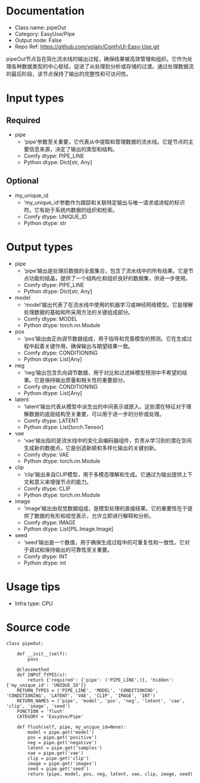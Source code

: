 # Documentation
- Class name: pipeOut
- Category: EasyUse/Pipe
- Output node: False
- Repo Ref: https://github.com/yolain/ComfyUI-Easy-Use.git

pipeOut节点旨在简化流水线的输出过程，确保结果被高效管理和组织。它作为处理各种数据类型的中心枢纽，促进了从处理到分析或存储的过渡。通过处理数据流的最后阶段，该节点保持了输出的完整性和可访问性。

# Input types
## Required
- pipe
    - ‘pipe’参数至关重要，它代表从中提取和管理数据的流水线。它是节点的主要信息来源，决定了输出的类型和结构。
    - Comfy dtype: PIPE_LINE
    - Python dtype: Dict[str, Any]
## Optional
- my_unique_id
    - ‘my_unique_id’参数作为跟踪和关联特定输出与唯一请求或进程的标识符。它有助于系统内数据的组织和检索。
    - Comfy dtype: UNIQUE_ID
    - Python dtype: str

# Output types
- pipe
    - ‘pipe’输出是处理后数据的全面集合，包含了流水线中的所有结果。它是节点功能的结晶，提供了一个结构化和组织良好的数据集，供进一步使用。
    - Comfy dtype: PIPE_LINE
    - Python dtype: Dict[str, Any]
- model
    - ‘model’输出代表了在流水线中使用的机器学习或神经网络模型。它是理解处理数据的基础和所采用方法的关键组成部分。
    - Comfy dtype: MODEL
    - Python dtype: torch.nn.Module
- pos
    - ‘pos’输出由正向调节数据组成，用于指导和完善模型的预测。它在生成过程中起着关键作用，确保输出与期望结果一致。
    - Comfy dtype: CONDITIONING
    - Python dtype: List[Any]
- neg
    - ‘neg’输出包含负向调节数据，用于对比和过滤掉模型预测中不希望的结果。它是保持输出质量和相关性的重要部分。
    - Comfy dtype: CONDITIONING
    - Python dtype: List[Any]
- latent
    - ‘latent’输出代表从模型中派生出的中间表示或嵌入。这些潜在特征对于理解数据的底层结构至关重要，可以用于进一步的分析或处理。
    - Comfy dtype: LATENT
    - Python dtype: List[torch.Tensor]
- vae
    - ‘vae’输出指的是流水线中的变化自编码器组件，负责从学习到的潜在空间生成新的数据点。它是创造新颖和多样化输出的关键创新。
    - Comfy dtype: VAE
    - Python dtype: torch.nn.Module
- clip
    - ‘clip’输出来自CLIP模型，用于多模态理解和生成。它通过为输出提供上下文和意义来增强节点的能力。
    - Comfy dtype: CLIP
    - Python dtype: torch.nn.Module
- image
    - ‘image’输出由视觉数据组成，是模型处理的直接结果。它的重要性在于提供了数据的有形和视觉表示，允许立即进行解释和分析。
    - Comfy dtype: IMAGE
    - Python dtype: List[PIL.Image.Image]
- seed
    - ‘seed’输出是一个数值，用于确保生成过程中的可重复性和一致性。它对于调试和保持输出的可靠性至关重要。
    - Comfy dtype: INT
    - Python dtype: int

# Usage tips
- Infra type: CPU

# Source code
```
class pipeOut:

    def __init__(self):
        pass

    @classmethod
    def INPUT_TYPES(s):
        return {'required': {'pipe': ('PIPE_LINE',)}, 'hidden': {'my_unique_id': 'UNIQUE_ID'}}
    RETURN_TYPES = ('PIPE_LINE', 'MODEL', 'CONDITIONING', 'CONDITIONING', 'LATENT', 'VAE', 'CLIP', 'IMAGE', 'INT')
    RETURN_NAMES = ('pipe', 'model', 'pos', 'neg', 'latent', 'vae', 'clip', 'image', 'seed')
    FUNCTION = 'flush'
    CATEGORY = 'EasyUse/Pipe'

    def flush(self, pipe, my_unique_id=None):
        model = pipe.get('model')
        pos = pipe.get('positive')
        neg = pipe.get('negative')
        latent = pipe.get('samples')
        vae = pipe.get('vae')
        clip = pipe.get('clip')
        image = pipe.get('images')
        seed = pipe.get('seed')
        return (pipe, model, pos, neg, latent, vae, clip, image, seed)
```